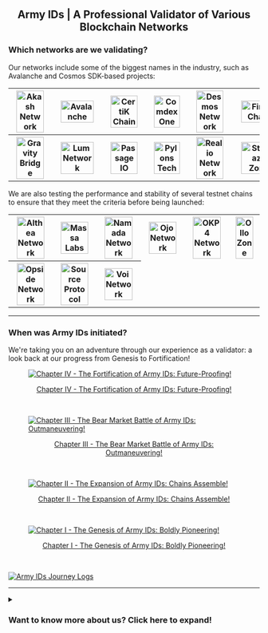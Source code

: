 <h2 align="center">Army IDs | A Professional Validator of Various Blockchain Networks</h2>

### Which networks are we validating?

Our networks include some of the biggest names in the industry, such as Avalanche and Cosmos SDK-based projects:

<table>
<tr>
<th align="center"><a href="https://wallet.keplr.app/chains/akash?modal=validator&chain=akashnet-2&validator_address=akashvaloper1lscckv3l204makmgewun4chx3y379esju54c4q"><img src='https://armyids.com/wp-content/uploads/2020/11/Akash-Network-120x120.png' width="87.5%" height="87.5%" alt='Akash Network'></a></th>
<th align="center"><a href="https://avascan.info/staking/validator/NodeID-3wd8cyGCDmhuoZYWmNDab2FhAVpnKYKJE"><img src='https://armyids.com/wp-content/uploads/2020/11/Avalanche-120x120.png' width="87.5%" height="87.5%" alt='Avalanche'></a></th>
<th align="center"><a href="https://wallet.keplr.app/chains/certik?modal=validator&chain=shentu-2.2&validator_address=certikvaloper176x7ljeyxx2cevmp7uayaz9qcx37nwjj7a902f"><img src='https://armyids.com/wp-content/uploads/2022/11/CertiK-Chain-120x120.png' width="87.5%" height="87.5%" alt='CertiK Chain'></a></th>
<th align="center"><a href="https://ezstaking.tools/comdex/validators/comdexvaloper1d3udpaanu3tesn8xjsh5er6xs2fhtql42edz2k"><img src='https://armyids.com/wp-content/uploads/2022/11/Comdex-One-120x120.png' width="87.5%" height="87.5%" alt='Comdex One'></a></th>
<th align="center"><a href="https://ezstaking.tools/desmos/validators/desmosvaloper1xn9cazyx6u9agcwcceuahgjsrnu4y30wrmstjs"><img src='https://armyids.com/wp-content/uploads/2022/11/Desmos-Network-120x120.png' width="87.5%" height="87.5%" alt='Desmos Network'></a></th>
<th align="center"><a href="https://station.firmachain.io/staking/validators/firmavaloper1fhx3c0u4ercg9c3sl3pl42sa0vauckfgwv2rq6"><img src='https://armyids.com/wp-content/uploads/2022/03/FirmaChain-120x120.png' width="87.5%" height="87.5%" alt='FirmaChain'></a></th>
</tr>
<tr>
<th align="center"><a href="https://wallet.keplr.app/chains/gravity-bridge?modal=validator&chain=gravity-bridge-3&validator_address=gravityvaloper12c58fyprndjdyrh4kccpv9qmtx8qaffg22m2as"><img src='https://armyids.com/wp-content/uploads/2022/11/Gravity-Bridge-120x120.png' width="87.5%" height="87.5%" alt='Gravity Bridge'></a></th>
<th align="center"><a href="https://wallet.lum.network/staking"><img src='https://armyids.com/wp-content/uploads/2022/11/Lum-Network-120x120.png' width="87.5%" height="87.5%" alt='Lum Network'></a></th>
<th align="center"><a href="https://www.mintscan.io/passage/validators/pasgvaloper12malnvcwd5lw02pznqvf384kz8t9da3xx4lzyd"><img src='https://armyids.com/wp-content/uploads/2022/12/Passage-IO-120x120.png' width="87.5%" height="87.5%" alt='Passage IO'></a></th>
<th align="center"><a href="https://pylons.explorers.guru/validator/pylovaloper1ck7s2t86rc3ww7208auk69daw3lv0cgp03yey0"><img src='https://armyids.com/wp-content/uploads/2022/12/Pylons-Tech-120x120.png' width="87.5%" height="87.5%" alt='Pylons Tech'></a></th>
<th align="center"><a href="https://exp.nodeist.net/Realio/staking/realiovaloper1a3vqugel6vxcaes5z800edcqas6zpa83xeengc"><img src='https://armyids.com/wp-content/uploads/2022/12/Realio-Network-120x120.png' width="87.5%" height="87.5%" alt='Realio Network'></a></th>
<th align="center"><a href="https://wallet.keplr.app/chains/stargaze?modal=validator&chain=stargaze-1&validator_address=starsvaloper16x8thpydgpsfxtzjljqyvtm8a6pkk8ggl64qr5"><img src='https://armyids.com/wp-content/uploads/2022/11/StarGaze-Zone-120x120.png' width="87.5%" height="87.5%" alt='StarGaze Zone'></a></th>
</tr>
</table>

We are also testing the performance and stability of several testnet chains to ensure that they meet the criteria before being launched:

<table>
<tr>
<th align="center"><a href="https://althea.explorers.guru/validator/altheavaloper1jnuhu5ca3xlmy0rywdcf6hdd5zvrsw4902pgq4"><img src='https://armyids.com/wp-content/uploads/2023/02/Althea-Network-120x120.png' width="87.5%" height="87.5%" alt='Althea Network'></a></th>
<th align="center"><a href="https://paranormal-brothers.com/massa/"><img src='https://armyids.com/wp-content/uploads/2022/12/Massa-Labs-120x120.png' width="87.5%" height="87.5%" alt='Massa Labs'></a></th>
<th align="center"><a href="https://namada.explorers.guru/validators"><img src='https://armyids.com/wp-content/uploads/2023/03/Namada-Network-120x120.png' width="87.5%" height="87.5%" alt='Namada Network'></a></th>
<th align="center"><a href="https://ojo.explorers.guru/validator/ojovaloper1z6nd8edvle7n5grl9xaylg8th96yrwnfqt730y"><img src='https://armyids.com/wp-content/uploads/2023/03/Ojo-Network-120x120.png' width="87.5%" height="87.5%" alt='Ojo Network'></a></th>
<th align="center"><a href="https://okp4.explorers.guru/validator/okp4valoper1u6vp630kpjpxqp2p6xwagtlkzq58tw3zg272ka"><img src='https://armyids.com/wp-content/uploads/2022/12/OKP4-Network-120x120.png' width="87.5%" height="87.5%" alt='OKP4 Network'></a></th>
<th align="center"><a href="https://ollo.explorers.guru/validator/ollovaloper1lwpw476q9zduk47ppw4ljc4yu9hmdhksq4rsnp"><img src='https://armyids.com/wp-content/uploads/2022/12/Ollo-Zone-120x120.png' width="87.5%" height="87.5%" alt='Ollo Zone'></a></th>
</tr>
<tr>
<th align="center"><a href="https://opside.network/validator/0xaad8574a283fc8ff265a95889e91703c8b0ed3c405950e7977a4c85e6bfce841a51963c2d9faaf40c9515eb7ee3484e5"><img src='https://armyids.com/wp-content/uploads/2023/06/Opside-Network-120x120.png' width="87.5%" height="87.5%" alt='Opside Network'></a></th>
<th align="center"><a href="https://explorer.kjnodes.com/source-testnet/staking/sourcevaloper1h0f38wthmufujye0f7g5xrrpvtx7j2e9uf3gk0"><img src='https://armyids.com/wp-content/uploads/2022/12/Source-Protocol-120x120.png' width="87.5%" height="87.5%" alt='Source Protocol'></a></th>
<th align="center"><a href="https://voi-node-info.boeieruurd.com"><img src='https://armyids.com/wp-content/uploads/2023/10/Voi-Network-120x120.png' width="87.5%" height="87.5%" alt='Voi Network'></a></th>
</tr>
</table>

<hr>

### When was Army IDs initiated?

We're taking you on an adventure through our experience as a validator: a look back at our progress from Genesis to Fortification!

<figure>
<a href="https://bit.ly/armyids_fortification_2023"><img src='https://pbs.twimg.com/media/Fm547-3aMAErJsZ?format=jpg&name=large' alt='Chapter IV - The Fortification of Army IDs: Future-Proofing!'></a>
<figcaption><p align="center"><a href="https://bit.ly/armyids_fortification_2023">Chapter IV - The Fortification of Army IDs: Future-Proofing!</a></p></figcaption>
</figure>

<br>

<figure>  
<a href="https://bit.ly/armyids_bearish_2022"><img src='https://pbs.twimg.com/media/Fm55rxhagAUo3S2?format=jpg&name=large' alt='Chapter III - The Bear Market Battle of Army IDs: Outmaneuvering!'></a>
<figcaption><p align="center"><a href="https://bit.ly/armyids_bearish_2022">Chapter III - The Bear Market Battle of Army IDs: Outmaneuvering!</a></p></figcaption>
</figure>

<br>

<figure>
<a href="https://bit.ly/armyids_expansion_2021"><img src='https://pbs.twimg.com/media/Fm55duZacAIKNR2?format=jpg&name=large' alt='Chapter II - The Expansion of Army IDs: Chains Assemble!'></a>
<figcaption><p align="center"><a href="https://bit.ly/armyids_expansion_2021">Chapter II - The Expansion of Army IDs: Chains Assemble!</a></p></figcaption>
</figure>

<br>

<figure>
<a href="https://bit.ly/armyids_genesis_2020"><img src='https://pbs.twimg.com/media/Fm55PruacAIae-R?format=jpg&name=large' alt='Chapter I - The Genesis of Army IDs: Boldly Pioneering!'></a>
<figcaption><p align="center"><a href="https://bit.ly/armyids_genesis_2020">Chapter I - The Genesis of Army IDs: Boldly Pioneering!</a></p></figcaption>
</figure>

<br>

<a href="https://bit.ly/armyids_journey_logs"><img src='https://armyids.com/wp-content/uploads/2022/12/Logo-Banner.png' alt='Army IDs Journey Logs'></a>

<hr>

<details>
<summary><h3>Want to know more about us? Click here to expand!</h3></summary>



<details>
<summary><h3>What is Army IDs?</h3></summary>

Army IDs is a professional validator company founded by a Software Engineer and a group of Crypto Enthusiasts. We have been in the business of validating blockchain networks since 2019. We have experience with different types of consensus mechanisms, such as Proof-of-Work (PoW), Proof-of-Stake (PoS), and Delegated Proof-of-Stake (DPoS).

<details>
<summary><b>Earn Passive Income Everyday</b></summary>
<p></p>
<p>We offer a service that allows our delegators to earn income while sleeping, traveling, or doing whatever they want.</p>
</details>

<details>
<summary><b>Tech Savvy-Blockchain Developers</b></summary>
<p></p>
<p>We will keep your delegation safe and secure because our developers are always up-to-date on the latest advancements in blockchain technology.</p>
</details>

<details>
<summary><b>Trusted by Thousands of Delegators</b></summary>
<p></p>
<p>Smart delegators around the world have been staking with us because they know we are the best in the business. We take security and reliability seriously, so delegators can rest assured that their investment is in good hands.</p>
</details>
</details>



<details>
<summary><h3>Why Choose Us?</h3></summary>

<details>
<summary><b>Alignment</b></summary>
<p></p>
<p>We stake tokens alongside our delegators to have “skin-in-a-game” and to demonstrate our long-term interest in the networks.</p>
</details>

<details>
<summary><b>Blockchain Expertise</b></summary>
<p></p>
<p>We are tech-savvy engineers with a deep technical understanding of different types of consensus mechanisms, such as Proof-of-Work (PoW), Proof-of-Stake (PoS), and Delegated Proof-of-Stake (DPoS).</p>
</details>

<details>
<summary><b>Education</b></summary>
<p></p>
<p>We are here to help delegators navigate the complex world of the PoW, PoS, & DPoS systems. So they can enrich literacy about how these systems work.</p>
</details>

<details>
<summary><b>High Integrity</b></summary>
<p></p>
<p>We act independently with the utmost integrity. We do not tolerate collusion between entities in the ecosystem and will help guard the network against malicious cartels.</p>
</details>

<details>
<summary><b>High-Security Standards</b></summary>
<p></p>
<p>Our infrastructure consists of high-performance servers, enhanced DDoS protection, and would continue to evolve as the network matures.</p>
</details>

<details>
<summary><b>Transparency</b></summary>
<p></p>
<p>We are committed to being transparent about our on-chain governance decision-making as well as our commission change rate schedule.</p>
</details>
</details>



<details>
<summary><h3>Who Powers Our Network?</h3></summary>

The cryptocurrency industry is full of opportunities and it must be supported by advanced blockchain technology, smart delegators, the prowess of the developers, and robust infrastructures. So these are our crucial ecosystems:

<details>
<summary><b>Blockchain</b></summary>
<p></p>
<ul>
<li>Delegators will get the staking rewards and it will be paid on time because we are operating under blockchain technology, while we as a staking service provider will get a little amount of commission.</li>
<li>We don’t hold your funds, we leverage blockchain technology to increase the delegators’ trust.</li>
</ul>
</details>

<details>
<summary><b>Delegators</b></summary>
<p></p>
<ul>
<li>Delegators are fully assisted 24/7 by the DevSecOps team so the delegators will have 100% confidence to stake with us.</li>
<li>Our commission rate is lower than 10% and our duty is to maintain the nodes in order to function properly so the delegators will get passive income automatically.</li>
</ul>
</details>

<details>
<summary><b>Developers</b></summary>
<p></p>
<ul>
<li>Our developers have been participating in various testnets and actively having discussions in the forum.</li>
<li>Our developers have more than 10 years of experience, so the delegators don’t need to worry and keep trusting us as the most reliable, trusted, and secured validator.</li>
</ul>
</details>

<details>
<summary><b>Infrastructure</b></summary>
<p></p>
<ul>
<li>We have been serving validation services on various blockchain networks using robust infrastructures.</li>
<li>Our infrastructures are protected by layers of private and public sentries located around the world and can’t be accessed from the outside of our network or any uncredentialed authority.</li>
</ul>
</details>
</details>



</details>
